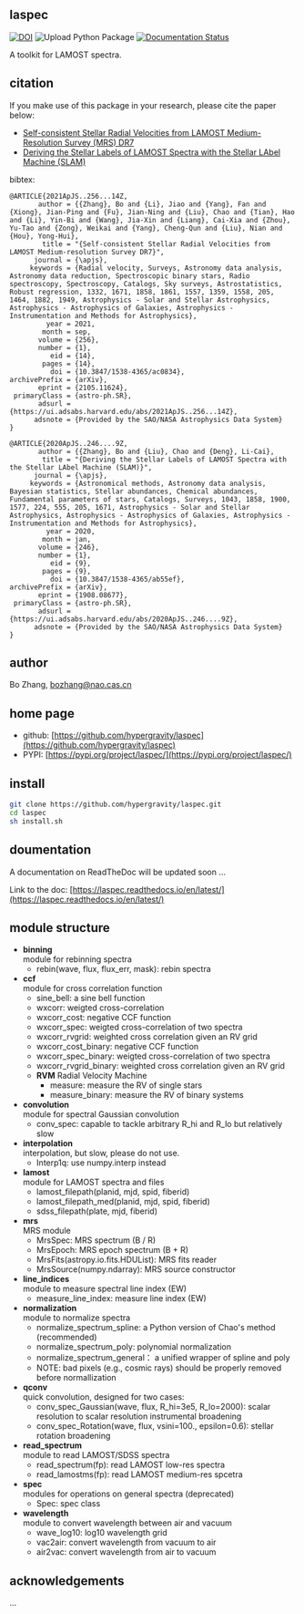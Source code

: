 ## laspec
[![DOI](https://zenodo.org/badge/DOI/10.5281/zenodo.4381155.svg)](https://doi.org/10.5281/zenodo.4381155)
![Upload Python Package](https://github.com/hypergravity/laspec/workflows/Upload%20Python%20Package/badge.svg)
[![Documentation Status](https://readthedocs.org/projects/laspec/badge/?version=latest)](https://laspec.readthedocs.io/en/latest/?badge=latest)

A toolkit for LAMOST spectra.

## citation
If you make use of this package in your research, please cite the paper below:
- [Self-consistent Stellar Radial Velocities from LAMOST Medium-Resolution Survey (MRS) DR7](https://ui.adsabs.harvard.edu/abs/2021ApJS..256...14Z/abstract)
- [Deriving the Stellar Labels of LAMOST Spectra with the Stellar LAbel Machine (SLAM)](https://ui.adsabs.harvard.edu/abs/2020ApJS..246....9Z/abstract)

bibtex:
```
@ARTICLE{2021ApJS..256...14Z,
       author = {{Zhang}, Bo and {Li}, Jiao and {Yang}, Fan and {Xiong}, Jian-Ping and {Fu}, Jian-Ning and {Liu}, Chao and {Tian}, Hao and {Li}, Yin-Bi and {Wang}, Jia-Xin and {Liang}, Cai-Xia and {Zhou}, Yu-Tao and {Zong}, Weikai and {Yang}, Cheng-Qun and {Liu}, Nian and {Hou}, Yong-Hui},
        title = "{Self-consistent Stellar Radial Velocities from LAMOST Medium-resolution Survey DR7}",
      journal = {\apjs},
     keywords = {Radial velocity, Surveys, Astronomy data analysis, Astronomy data reduction, Spectroscopic binary stars, Radio spectroscopy, Spectroscopy, Catalogs, Sky surveys, Astrostatistics, Robust regression, 1332, 1671, 1858, 1861, 1557, 1359, 1558, 205, 1464, 1882, 1949, Astrophysics - Solar and Stellar Astrophysics, Astrophysics - Astrophysics of Galaxies, Astrophysics - Instrumentation and Methods for Astrophysics},
         year = 2021,
        month = sep,
       volume = {256},
       number = {1},
          eid = {14},
        pages = {14},
          doi = {10.3847/1538-4365/ac0834},
archivePrefix = {arXiv},
       eprint = {2105.11624},
 primaryClass = {astro-ph.SR},
       adsurl = {https://ui.adsabs.harvard.edu/abs/2021ApJS..256...14Z},
      adsnote = {Provided by the SAO/NASA Astrophysics Data System}
}

@ARTICLE{2020ApJS..246....9Z,
       author = {{Zhang}, Bo and {Liu}, Chao and {Deng}, Li-Cai},
        title = "{Deriving the Stellar Labels of LAMOST Spectra with the Stellar LAbel Machine (SLAM)}",
      journal = {\apjs},
     keywords = {Astronomical methods, Astronomy data analysis, Bayesian statistics, Stellar abundances, Chemical abundances, Fundamental parameters of stars, Catalogs, Surveys, 1043, 1858, 1900, 1577, 224, 555, 205, 1671, Astrophysics - Solar and Stellar Astrophysics, Astrophysics - Astrophysics of Galaxies, Astrophysics - Instrumentation and Methods for Astrophysics},
         year = 2020,
        month = jan,
       volume = {246},
       number = {1},
          eid = {9},
        pages = {9},
          doi = {10.3847/1538-4365/ab55ef},
archivePrefix = {arXiv},
       eprint = {1908.08677},
 primaryClass = {astro-ph.SR},
       adsurl = {https://ui.adsabs.harvard.edu/abs/2020ApJS..246....9Z},
      adsnote = {Provided by the SAO/NASA Astrophysics Data System}
}
```

## author
Bo Zhang, [bozhang@nao.cas.cn](mailto:bozhang@nao.cas.cn)

## home page
- github: [https://github.com/hypergravity/laspec](https://github.com/hypergravity/laspec)
- PYPI: [https://pypi.org/project/laspec/](https://pypi.org/project/laspec/)

## install
```bash
git clone https://github.com/hypergravity/laspec.git
cd laspec
sh install.sh
```

## doumentation

A documentation on ReadTheDoc will be updated soon ...

Link to the doc: [https://laspec.readthedocs.io/en/latest/](https://laspec.readthedocs.io/en/latest/)

## module structure
- **binning** \
    module for rebinning spectra
    - rebin(wave, flux, flux_err, mask): rebin spectra
- **ccf** \
    module for cross correlation function
    - sine_bell: a sine bell function
    - wxcorr: weigted cross-correlation
    - wxcorr_cost: negative CCF function
    - wxcorr_spec: weigted cross-correlation of two spectra
    - wxcorr_rvgrid: weighted cross correlation given an RV grid
    - wxcorr_cost_binary: negative CCF function
    - wxcorr_spec_binary: weigted cross-correlation of two spectra
    - wxcorr_rvgrid_binary: weighted cross correlation given an RV grid
    - **RVM** Radial Velocity Machine
        - measure: measure the RV of single stars
        - measure_binary: measure the RV of binary systems
- **convolution** \
    module for spectral Gaussian convolution
    - conv_spec: capable to tackle arbitrary R_hi and R_lo but relatively slow
- **interpolation** \
    interpolation, but slow, please do not use.
    - Interp1q: use numpy.interp instead
- **lamost** \
    module for LAMOST spectra and files
    - lamost_filepath(planid, mjd, spid, fiberid)
    - lamost_filepath_med(planid, mjd, spid, fiberid)
    - sdss_filepath(plate, mjd, fiberid)
- **mrs** \
    MRS module
    - MrsSpec: MRS spectrum (B / R)
    - MrsEpoch: MRS epoch spectrum (B + R)
    - MrsFits(astropy.io.fits.HDUList): MRS fits reader
    - MrsSource(numpy.ndarray): MRS source constructor 
- **line_indices** \
    module to measure spectral line index (EW)
    - measure_line_index: measure line index (EW)
- **normalization** \
    module to normalize spectra
    - normalize_spectrum_spline: a Python version of Chao's method (recommended)
    - normalize_spectrum_poly: polynomial normalization
    - normalize_spectrum_general： a unified wrapper of spline and poly
    - NOTE: bad pixels (e.g., cosmic rays) should be properly removed before normallization
- **qconv** \
    quick convolution, designed for two cases:
    - conv_spec_Gaussian(wave, flux, R_hi=3e5, R_lo=2000): scalar resolution to scalar resolution instrumental broadening
    - conv_spec_Rotation(wave, flux, vsini=100., epsilon=0.6): stellar rotation broadening    
- **read_spectrum** \
    module to read LAMOST/SDSS spectra
    - read_spectrum(fp): read LAMOST low-res spectra
    - read_lamostms(fp): read LAMOST medium-res spcetra    
- **spec** \
    modules for operations on general spectra (deprecated)
    - Spec: spec class
- **wavelength** \
    module to convert wavelength between air and vacuum
    - wave_log10: log10 wavelength grid
    - vac2air: convert wavelength from vacuum to air
    - air2vac: convert wavelength from air to vacuum


## acknowledgements

...

